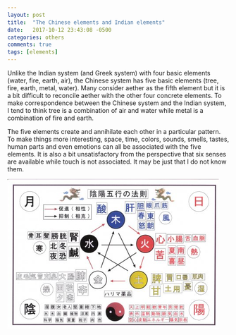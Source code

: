 ```yaml
---
layout: post
title:  "The Chinese elements and Indian elements"
date:   2017-10-12 23:43:08 -0500
categories: others
comments: true
tags: [elements]
---
```


Unlike the Indian system (and Greek system) with four basic elements (water, fire, earth, air), the Chinese system has five basic elements (tree, fire, earth, metal, water). Many consider aether as the fifth element but it is a bit difficult to reconcile aether with the other four concrete elements. To make correspondence between the Chinese system and the Indian system, I tend to think tree is a combination of air and water while metal is a combination of fire and earth. 

The five elements create and annihilate each other in a particular pattern. 
To make things more interesting, space, time, colors, sounds, smells, tastes, 
human parts and even emotions can all be associated with the five elements. 
It is also a bit unsatisfactory from the perspective that six senses are available while touch is not associated. 
It may be just that I do not know them.

![5xing](/assets/5xing.jpg)
